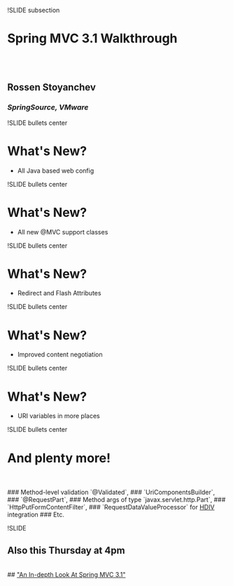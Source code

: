 !SLIDE subsection

# Spring MVC 3.1 Walkthrough
<br><br>
## Rossen Stoyanchev
### _SpringSource, VMware_

!SLIDE bullets center
# What's New?

* All Java based web config

!SLIDE bullets center
# What's New?

* All new @MVC support classes

!SLIDE bullets center
# What's New?

* Redirect and Flash Attributes

!SLIDE bullets center
# What's New?

* Improved content negotiation

!SLIDE bullets center
# What's New?

* URI variables in more places

!SLIDE bullets center
# And plenty more!
<br>
<br>
### Method-level validation `@Validated`,
### `UriComponentsBuilder`,
### `@RequestPart`,
### Method args of type `javax.servlet.http.Part`,
### `HttpPutFormContentFilter`,
### `RequestDataValueProcessor` for <a href="http://hdiv.org/">HDIV</a> integration
### Etc.

!SLIDE
## Also this Thursday at 4pm<br>
<br>
## <a href="http://devnexus.com/s/presentations#id-1321">"An In-depth Look At Spring MVC 3.1"</a>




